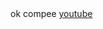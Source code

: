 <!DOCTYPE html>
<html>
  <head>
    <base target="_top">
  </head>
  <body>
    ok compee
    <a href="https://youtube.com">youtube</a>
    
  </body>
</html>
